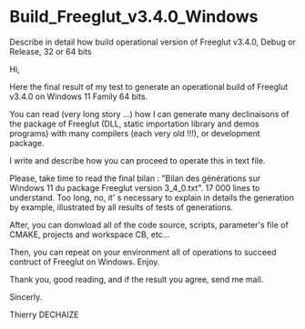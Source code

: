 # Build_Freeglut_v3.4.0_Windows
Describe in detail how build operational version of Freeglut v3.4.0, Debug or Release, 32 or 64 bits 

Hi,

Here the final result of my test to generate an operational build of Freeglut v3.4.0 on Windows 11 Family 64 bits.

You can read (very long story ...) how I can generate many declinaisons of the package of Freeglut (DLL, static importation library and demos programs)
with many compilers (each very old !!!), or development package. 

I write and describe how you can proceed to operate this in text file.

Please, take time to read the final bilan : "Bilan des générations sur Windows 11 du package Freeglut version 3_4_0.txt". 
17 000 lines to understand. Too long, no, it' s necessary to explain in details the generation by example, illustrated by all results of tests of generations.

After, you can donwload all of the code source, scripts, parameter's file of CMAKE, projects and workspace CB, etc...

Then, you can repeat on your environment all of operations to succeed contruct of Freeglut on Windows. Enjoy.

Thank you, good reading, and if the result you agree, send me mail.

Sincerly.

Thierry DECHAIZE
